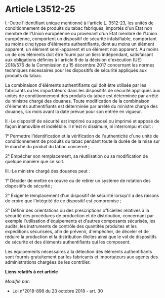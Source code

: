 # Article L3512-25

I.-Outre l'identifiant unique mentionné à l'article L. 3512-23, les unités de conditionnement de produits du tabac fabriqués,
importés d'un Etat non membre de l'Union européenne ou provenant d'un Etat membre de l'Union européenne, comportent un
dispositif de sécurité infalsifiable, comportant au moins cinq types d'éléments authentifiants, dont au moins un élément
apparent, un élément semi-apparent et un élément non apparent. Au moins un de ces éléments doit être fourni par un tiers
indépendant, satisfaisant aux obligations définies à l'article 8 de la décision d'exécution (UE) 2018/576 de la Commission du
15 décembre 2017 concernant les normes techniques nécessaires pour les dispositifs de sécurité appliqués aux produits du
tabac.

La combinaison d'éléments authentifiants qui doit être utilisée par les fabricants ou les importateurs dans les dispositifs
de sécurité appliqués aux unités de conditionnement des produits du tabac est déterminée par arrêté du ministre chargé des
douanes. Toute modification de la combinaison d'éléments authentifiants est déterminée par arrêté du ministre chargé des
douanes, six mois avant la date prévue pour son entrée en vigueur.

II.-Le dispositif de sécurité est imprimé ou apposé ou imprimé et apposé de façon inamovible et indélébile. Il n'est ni
dissimulé, ni interrompu et doit :

1° Permettre l'identification et la vérification de l'authenticité d'une unité de conditionnement de produits du tabac
pendant toute la durée de la mise sur le marché du produit du tabac concerné ;

2° Empêcher son remplacement, sa réutilisation ou sa modification de quelque manière que ce soit.

III.-Le ministre chargé des douanes peut :

1° Décider de mettre en œuvre ou de retirer un système de rotation des dispositifs de sécurité ;

2° Exiger le remplacement d'un dispositif de sécurité lorsqu'il a des raisons de croire que l'intégrité de ce dispositif est
compromise ;

3° Définir des orientations ou des prescriptions officielles relatives à la sécurité des procédures de production et de
distribution, concernant par exemple l'utilisation d'équipements et d'autres composants sécurisés, les audits, les
instruments de contrôle des quantités produites et les expéditions sécurisées, afin de prévenir, d'empêcher, de déceler et de
réduire la production et la distribution illicites ainsi que le vol de dispositifs de sécurité et des éléments authentifiants
qui les composent.

Les équipements nécessaires à la détection des éléments authentifiants sont fournis gratuitement par les fabricants et
importateurs aux agents des administrations chargées de les contrôler.

**Liens relatifs à cet article**

_Modifié par_:

  - Loi n°2018-898 du 23 octobre 2018 - art. 30
